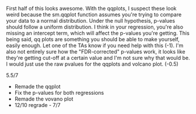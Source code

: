 First half of this looks awesome. With the qqplots, I suspect these look weird because the sm.qqplot function assumes you're trying to compare your data to a normal distribution. Under the null hypothesis, p-values should follow a uniform distribution. I think in your regression, you're also missing an intercept term, which will affect the p-values you're getting. This being said, qq plots are something you should be able to make yourself, easily enough. Let one of the TAs know if you need help with this (-1). I'm also not entirely sure how the "FDR-corrected" p-values work, it looks like they're getting cut-off at a certain value and I'm not sure why that would be. I would just use the raw pvalues for the qqplots and volcano plot. (-0.5)

5.5/7

- Remade the qqplot
- Fix the p-values for both regressions
- Remade the vovano plot
- 12/10 regrade - 7/7
